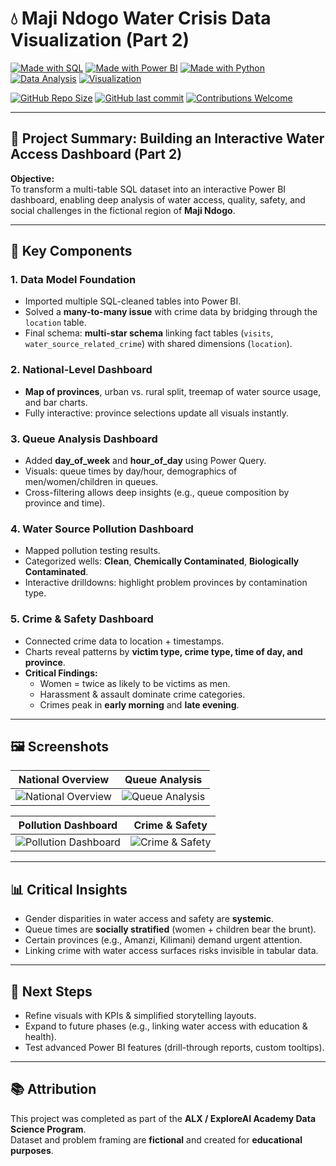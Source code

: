 # 💧 Maji Ndogo Water Crisis Data Visualization (Part 2)

[![Made with SQL](https://img.shields.io/badge/Made%20with-SQL-blue?logo=sqlite)](https://www.sqlite.org/)
[![Made with Power BI](https://img.shields.io/badge/Made%20with-Power%20BI-F2C811?logo=powerbi&logoColor=black)](https://powerbi.microsoft.com/)
[![Made with Python](https://img.shields.io/badge/Made%20with-Python-3776AB?logo=python&logoColor=white)](https://www.python.org/)
[![Data Analysis](https://img.shields.io/badge/Field-Data%20Science-FF6F00?logo=google-analytics&logoColor=white)]()
[![Visualization](https://img.shields.io/badge/Visualization-Power%20BI%20Dashboard-005571)]()

[![GitHub Repo Size](https://img.shields.io/github/repo-size/YOUR-USERNAME/YOUR-REPO)]()
[![GitHub last commit](https://img.shields.io/github/last-commit/YOUR-USERNAME/YOUR-REPO)]()
[![Contributions Welcome](https://img.shields.io/badge/Contributions-Welcome-brightgreen.svg?logo=github)]()

---

## 📌 Project Summary: Building an Interactive Water Access Dashboard (Part 2)

**Objective:**  
To transform a multi-table SQL dataset into an interactive Power BI dashboard, enabling deep analysis of water access, quality, safety, and social challenges in the fictional region of **Maji Ndogo**.  

---

## 🔑 Key Components  

### 1. Data Model Foundation  
- Imported multiple SQL-cleaned tables into Power BI.  
- Solved a **many-to-many issue** with crime data by bridging through the `location` table.  
- Final schema: **multi-star schema** linking fact tables (`visits`, `water_source_related_crime`) with shared dimensions (`location`).  

### 2. National-Level Dashboard  
- **Map of provinces**, urban vs. rural split, treemap of water source usage, and bar charts.  
- Fully interactive: province selections update all visuals instantly.  

### 3. Queue Analysis Dashboard  
- Added **day_of_week** and **hour_of_day** using Power Query.  
- Visuals: queue times by day/hour, demographics of men/women/children in queues.  
- Cross-filtering allows deep insights (e.g., queue composition by province and time).  

### 4. Water Source Pollution Dashboard  
- Mapped pollution testing results.  
- Categorized wells: **Clean**, **Chemically Contaminated**, **Biologically Contaminated**.  
- Interactive drilldowns: highlight problem provinces by contamination type.  

### 5. Crime & Safety Dashboard  
- Connected crime data to location + timestamps.  
- Charts reveal patterns by **victim type, crime type, time of day, and province**.  
- **Critical Findings:**  
  - Women = twice as likely to be victims as men.  
  - Harassment & assault dominate crime categories.  
  - Crimes peak in **early morning** and **late evening**.  

---

## 🖼️ Screenshots  

| National Overview | Queue Analysis |
|-------------------|----------------|
| ![National Overview](Visuals/1.PNG) | ![Queue Analysis](Visuals/2.PNG) |

| Pollution Dashboard | Crime & Safety |
|---------------------|----------------|
| ![Pollution Dashboard](Visuals/3.PNG) | ![Crime & Safety](Visuals/4.PNG) |

---

## 📊 Critical Insights  

- Gender disparities in water access and safety are **systemic**.  
- Queue times are **socially stratified** (women + children bear the brunt).  
- Certain provinces (e.g., Amanzi, Kilimani) demand urgent attention.  
- Linking crime with water access surfaces risks invisible in tabular data.  

---

## 🚀 Next Steps  

- Refine visuals with KPIs & simplified storytelling layouts.  
- Expand to future phases (e.g., linking water access with education & health).  
- Test advanced Power BI features (drill-through reports, custom tooltips).  

---

## 📚 Attribution  

This project was completed as part of the **ALX / ExploreAI Academy Data Science Program**.  
Dataset and problem framing are **fictional** and created for **educational purposes**.  

